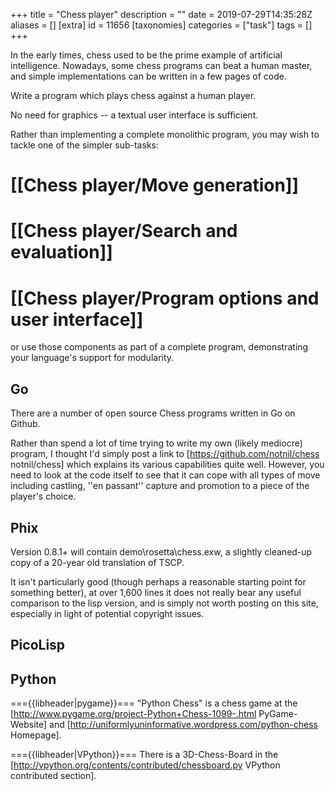 +++
title = "Chess player"
description = ""
date = 2019-07-29T14:35:28Z
aliases = []
[extra]
id = 11656
[taxonomies]
categories = ["task"]
tags = []
+++

In the early times, chess used to be the prime example of artificial intelligence. Nowadays, some chess programs can beat a human master, and simple implementations can be written in a few pages of code.

Write a program which plays chess against a human player. 

No need for graphics -- a textual user interface is sufficient.

Rather than implementing a complete monolithic program, you may wish to tackle one of the simpler sub-tasks:

# [[Chess player/Move generation]]
# [[Chess player/Search and evaluation]]
# [[Chess player/Program options and user interface]]

or use those components as part of a complete program, demonstrating your language's support for modularity.


## Go

There are a number of open source Chess programs written in Go on Github.

Rather than spend a lot of time trying to write my own (likely mediocre) program, I thought I'd simply post a link to [https://github.com/notnil/chess notnil/chess] which explains its various capabilities quite well. However, you need to look at the code itself to see that it can cope with all types of move including castling, ''en passant'' capture and promotion to a piece of the player's choice.


## Phix

Version 0.8.1+ will contain demo\rosetta\chess.exw, a slightly cleaned-up copy of a 20-year old translation of TSCP.

It isn't particularly good (though perhaps a reasonable starting point for something better), at over 1,600 lines it does not really bear any useful comparison to the lisp version, and is simply not worth posting on this site, especially in light of potential copyright issues.


## PicoLisp

## Python

==={{libheader|pygame}}===
"Python Chess" is a chess game at the [http://www.pygame.org/project-Python+Chess-1099-.html PyGame-Website] and [http://uniformlyuninformative.wordpress.com/python-chess Homepage].

==={{libheader|VPython}}===
There is a 3D-Chess-Board in the [http://vpython.org/contents/contributed/chessboard.py VPython contributed section].
